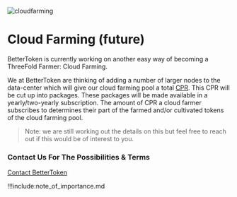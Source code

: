 ![cloudfarming](cloudfarming.jpg)

# Cloud Farming (future)

BetterToken is currently working on another easy way of becoming a ThreeFold Farmer: Cloud Farming.

We at BetterToken are thinking of adding a number of larger nodes to the data-center which will give our cloud farming pool a total [CPR](cpr.md).
This CPR will be cut up into packages. These packages will be made available in a yearly/two-yearly subscription. The amount of CPR a cloud farmer subscribes to determines their part of the farmed and/or cultivated tokens of the cloud farming pool.

> Note: we are still working out the details on this but feel free to reach out if this would be of interest to you.


### Contact Us For The Possibilities & Terms

[Contact BetterToken](mailto:info@bettertoken.com)

!!!include:note_of_importance.md